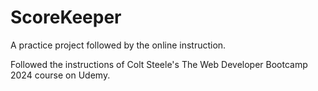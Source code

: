 # ScoreKeeper

A practice project followed by the online instruction.

Followed the instructions of Colt Steele's The Web Developer Bootcamp 2024 course on Udemy.

